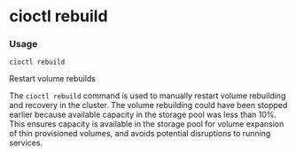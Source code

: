 # cioctl rebuild

<h3>Usage</h3>

`cioctl rebuild`

Restart volume rebuilds 

The `cioctl rebuild` command is used to manually restart volume rebuilding and recovery in the cluster. The volume rebuilding could have been stopped earlier because available capacity in the storage pool was less than 10%. This ensures capacity is available in the storage pool for volume expansion of thin provisioned volumes, and avoids potential disruptions to running services. 


